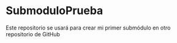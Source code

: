 # SubmoduloPrueba
Este repositorio se usará para crear mi primer submódulo en otro repositorio de GitHub
